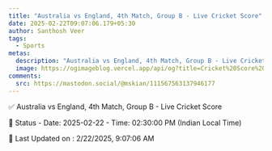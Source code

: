 ```yaml
---
title: "Australia vs England, 4th Match, Group B - Live Cricket Score"
date: 2025-02-22T09:07:06.179+05:30
author: Santhosh Veer
tags:
  - Sports
metas:
  description: "Australia vs England, 4th Match, Group B - Live Cricket Score - Date: 2025-02-22 - Time: 02:30:00 PM (Indian Local Time)"
  image: https://ogimageblog.vercel.app/api/og?title=Cricket%20Score%20%F0%9F%8F%8F
comments:
  src: https://mastodon.social/@mskian/111567563137946177
---
```


✅ Australia vs England, 4th Match, Group B - Live Cricket Score

📑 Status - Date: 2025-02-22 - Time: 02:30:00 PM (Indian Local Time)

<!--more-->

📝 Last Updated on : 2/22/2025, 9:07:06 AM
